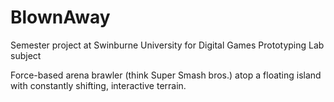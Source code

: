 # BlownAway

Semester project at Swinburne University for Digital Games Prototyping Lab subject

Force-based arena brawler (think Super Smash bros.) atop a floating island with constantly shifting, interactive terrain.

